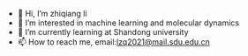 - 👋 Hi, I’m zhiqiang li
- 👀 I’m interested in machine learning and molecular dynamics
- 🌱 I’m currently learning at Shandong university
- 📫 How to reach me, email:lzq2021@mail.sdu.edu.cn

<!---
lizhiqiang100/lizhiqiang100 is a ✨ special ✨ repository because its `README.md` (this file) appears on your GitHub profile.
You can click the Preview link to take a look at your changes.
--->
